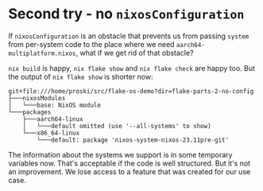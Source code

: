 # Second try - no `nixosConfiguration`

If `nixosConfiguration` is an obstacle that prevents us from passing `system`
from per-system code to the place where we need `aarch64-multiplatform.nixos`,
what if we get rid of that obstacle?

`nix build` is happy, `nix flake show` and `nix flake check` are happy too. But
the output of `nix flake show` is shorter now:

```
git+file:///home/proski/src/flake-os-demo?dir=flake-parts-2-no-config
├───nixosModules
│   └───base: NixOS module
└───packages
    ├───aarch64-linux
    │   └───default omitted (use '--all-systems' to show)
    └───x86_64-linux
        └───default: package 'nixos-system-nixos-23.11pre-git'
```

The information about the systems we support is in some temporary variables
now. That's acceptable if the code is well structured. But it's not an
improvement. We lose access to a feature that was created for our use case.
